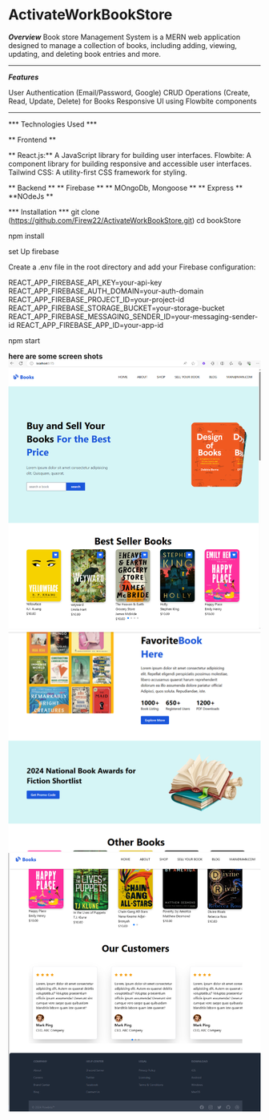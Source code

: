 # ActivateWorkBookStore
***Overview***
 Book store  Management System is a MERN  web application designed to manage a collection of books, including adding, viewing, updating, and deleting book entries and more.

 ********************************
 ***Features***
 
User Authentication (Email/Password, Google)
CRUD Operations (Create, Read, Update, Delete) for Books
Responsive UI using Flowbite components

 ********************************
*** Technologies Used ***

** Frontend **

** React.js:**  A JavaScript library for building user interfaces.
Flowbite: A component library for building responsive and accessible user interfaces.
Tailwind CSS: A utility-first CSS framework for styling.

** Backend **
** Firebase **
** MOngoDb, Mongoose **
** Express **
 **NOdeJs **

*** Installation ***
git clone (https://github.com/Firew22/ActivateWorkBookStore.git)
cd bookStore 


npm install

set Up firebase

Create a .env file in the root directory and add your Firebase configuration:

REACT_APP_FIREBASE_API_KEY=your-api-key
REACT_APP_FIREBASE_AUTH_DOMAIN=your-auth-domain
REACT_APP_FIREBASE_PROJECT_ID=your-project-id
REACT_APP_FIREBASE_STORAGE_BUCKET=your-storage-bucket
REACT_APP_FIREBASE_MESSAGING_SENDER_ID=your-messaging-sender-id
REACT_APP_FIREBASE_APP_ID=your-app-id

npm start

**here are some screen shots**
![alt text](image.png)
![alt text](image-1.png)
![alt text](image-2.png)
